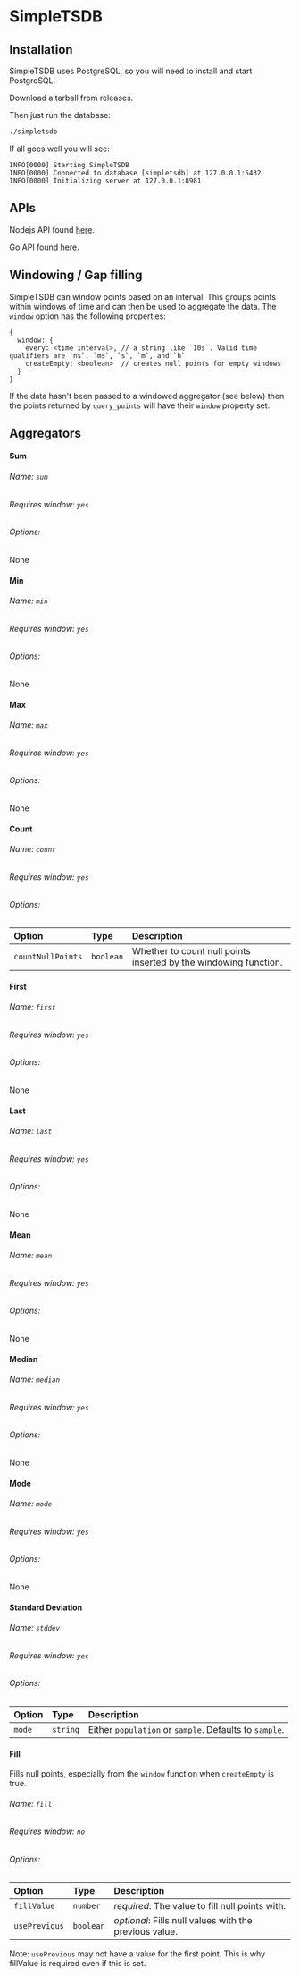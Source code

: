 # SimpleTSDB

## Installation

SimpleTSDB uses PostgreSQL, so you will need to install and start PostgreSQL.

Download a tarball from releases.

Then just run the database:

```bash
./simpletsdb
```

If all goes well you will see:

```
INFO[0000] Starting SimpleTSDB
INFO[0000] Connected to database [simpletsdb] at 127.0.0.1:5432
INFO[0000] Initializing server at 127.0.0.1:8981
```

## APIs

Nodejs API found [here](https://github.com/a1c9lll/node-simpletsdb).

Go API found [here](https://github.com/a1c9lll/go-simpletsdb).

## Windowing / Gap filling

SimpleTSDB can window points based on an interval. This groups points within windows of time and can then be used to aggregate the data. The `window` option has the following properties:

```
{
  window: {
    every: <time interval>, // a string like `10s`. Valid time qualifiers are `ns`, `ms`, `s`, `m`, and `h`
    createEmpty: <boolean>  // creates null points for empty windows
  }
}
```

If the data hasn't been passed to a windowed aggregator (see below) then the points returned by `query_points` will have their `window` property set.

## Aggregators

#### Sum

###### Name: `sum`

###### Requires window: `yes`

###### Options:

None

#### Min

###### Name: `min`

###### Requires window: `yes`

###### Options:

None

#### Max

###### Name: `max`

###### Requires window: `yes`

###### Options:

None

#### Count

###### Name: `count`

###### Requires window: `yes`

###### Options:

|Option           |Type     |Description                                                     |
|:--------------- |:------- |:-------------------------------------------------------------- |
|`countNullPoints`|`boolean`|Whether to count null points inserted by the windowing function.|

#### First

###### Name: `first`

###### Requires window: `yes`

###### Options:

None

#### Last

###### Name: `last`

###### Requires window: `yes`

###### Options:

None

#### Mean

###### Name: `mean`

###### Requires window: `yes`

###### Options:

None

#### Median

###### Name: `median`

###### Requires window: `yes`

###### Options:

None

#### Mode

###### Name: `mode`

###### Requires window: `yes`

###### Options:

None

#### Standard Deviation

###### Name: `stddev`

###### Requires window: `yes`

###### Options:

|Option|Type    |Description                                                     |
|:---- |:------ |:-------------------------------------------------------------- |
|`mode`|`string`|Either `population` or `sample`. Defaults to `sample`.          |

#### Fill

Fills null points, especially from the `window` function when `createEmpty` is true.

###### Name: `fill`

###### Requires window: `no`

###### Options:

|Option       |Type     |Description                                                     |
|:----------- |:------- |:-------------------------------------------------------------- |
|`fillValue`  |`number` |_required_: The value to fill null points with.                 |
|`usePrevious`|`boolean`|_optional_: Fills null values with the previous value.          |

Note: `usePrevious` may not have a value for the first point. This is why fillValue is required even if this is set.